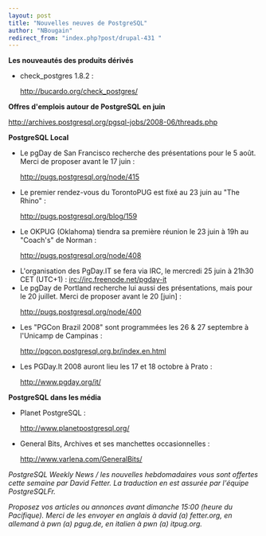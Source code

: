 ```yaml
---
layout: post
title: "Nouvelles neuves de PostgreSQL"
author: "NBougain"
redirect_from: "index.php?post/drupal-431 "
---
```




<strong>Les nouveautés des produits dérivés</strong>

<ul>

<li>check_postgres 1.8.2&nbsp;:

<a target="_blank" href="http://bucardo.org/check_postgres/">http://bucardo.org/check_postgres/</a></li>

</ul>

<!--break-->

<p><strong>Offres d'emplois autour de PostgreSQL en juin</strong></p>

<p><a target="_blank" href="http://archives.postgresql.org/pgsql-jobs/2008-06/threads.php">http://archives.postgresql.org/pgsql-jobs/2008-06/threads.php</a></p>

<p><strong>PostgreSQL Local</strong></p>

<ul>

<li>Le pgDay de San Francisco recherche des présentations pour le 5 août. Merci de proposer avant le 17 juin&nbsp;:

<a target="_blank" href="http://pugs.postgresql.org/node/415">http://pugs.postgresql.org/node/415</a></li>

<li>Le premier rendez-vous du TorontoPUG est fixé au 23 juin au "The Rhino"&nbsp;:

<a target="_blank" href="http://pugs.postgresql.org/blog/159">http://pugs.postgresql.org/blog/159</a></li>

<li>Le OKPUG (Oklahoma) tiendra sa première réunion le 23 juin à 19h au "Coach's" de Norman&nbsp;:

<a target="_blank" href="http://pugs.postgresql.org/node/408">http://pugs.postgresql.org/node/408</a></li>

<li>L'organisation des PgDay.IT se fera via IRC, le mercredi 25 juin à 21h30 CET (UTC+1)&nbsp;: <a href="irc://irc.freenode.net/pgday-it">irc://irc.freenode.net/pgday-it</a></li>

<li>Le pgDay de Portland recherche lui aussi des présentations, mais pour le 20 juillet. Merci de proposer avant le 20 [juin]&nbsp;:

<a target="_blank" href="http://pugs.postgresql.org/node/400">http://pugs.postgresql.org/node/400</a></li>

<li>Les "PGCon Brazil 2008" sont programmées les 26 &amp; 27 septembre à l'Unicamp de Campinas&nbsp;:

<a target="_blank" href="http://pgcon.postgresql.org.br/index.en.html">http://pgcon.postgresql.org.br/index.en.html</a></li>

<li>Les PGDay.It 2008 auront lieu les 17 et 18 octobre à Prato&nbsp;:

<a target="_blank" href="http://www.pgday.org/it/">http://www.pgday.org/it/</a></li>

</ul>

<p><strong>PostgreSQL dans les média</strong></p>

<ul>

<li>Planet PostgreSQL&nbsp;:

<a target="_blank" href="http://www.planetpostgresql.org/">http://www.planetpostgresql.org/</a></li>

<li>General Bits, Archives et ses manchettes occasionnelles&nbsp;:

<a target="_blank" href="http://www.varlena.com/GeneralBits/">http://www.varlena.com/GeneralBits/</a></li>

</ul>

<p><em>PostgreSQL Weekly News / les nouvelles hebdomadaires vous sont offertes cette semaine par David Fetter. La traduction en est assurée par l'équipe PostgreSQLFr.</em></p>

<p><em>Proposez vos articles ou annonces avant dimanche 15:00 (heure du Pacifique). Merci de les envoyer en anglais à david (a) fetter.org, en allemand à pwn (a) pgug.de, en italien à pwn (a) itpug.org.</em></p>